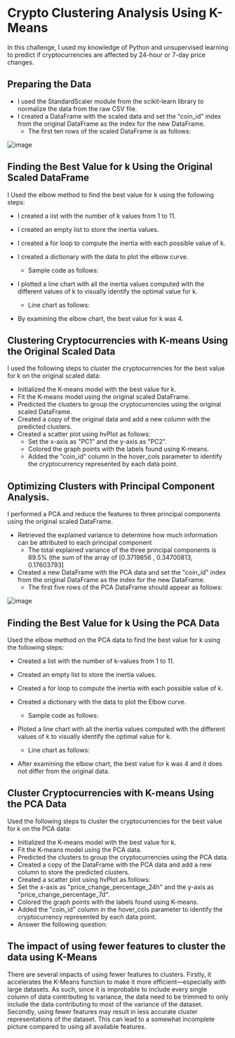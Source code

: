 # Crypto Clustering Analysis Using K-Means

In this challenge, I used my knowledge of Python and unsupervised learning to predict if cryptocurrencies are affected by 24-hour or 7-day price changes.

## Preparing the Data
* I used the StandardScaler module from the scikit-learn library to normalize the data from the raw CSV file.
* I created a DataFrame with the scaled data and set the "coin_id" index from the original DataFrame as the index for the new DataFrame.
    * The first ten rows of the scaled DataFrame is as follows:
 
![image](https://github.com/nicholaishaw/CryptoClustering/assets/135463220/28d4fae2-64c8-481f-b325-f3f28a235a7a)

## Finding the Best Value for k Using the Original Scaled DataFrame
I Used the elbow method to find the best value for k using the following steps:

* I created a list with the number of k values from 1 to 11.
* I created an empty list to store the inertia values.
* I created a for loop to compute the inertia with each possible value of k.
* I created a dictionary with the data to plot the elbow curve.
    * Sample code as follows:



* I plotted a line chart with all the inertia values computed with the different values of k to visually identify the optimal value for k.
    * Line chart as follows:



* By examining the elbow chart, the best value for k was 4.

## Clustering Cryptocurrencies with K-means Using the Original Scaled Data
I used the following steps to cluster the cryptocurrencies for the best value for k on the original scaled data:

* Initialized the K-means model with the best value for k.
* Fit the K-means model using the original scaled DataFrame.
* Predicted the clusters to group the cryptocurrencies using the original scaled DataFrame.
* Created a copy of the original data and add a new column with the predicted clusters.
* Created a scatter plot using hvPlot as follows:
    * Set the x-axis as "PC1" and the y-axis as "PC2".
    * Colored the graph points with the labels found using K-means.
    * Added the "coin_id" column in the hover_cols parameter to identify the cryptocurrency represented by each data point.

## Optimizing Clusters with Principal Component Analysis.
I performed a PCA and reduce the features to three principal components using the original scaled DataFrame.

* Retrieved the explained variance to determine how much information can be attributed to each principal component
    * The total explained variance of the three principal components is 89.5% (the sum of the array of [0.3719856 , 0.34700813, 0.17603793]
* Created a new DataFrame with the PCA data and set the "coin_id" index from the original DataFrame as the index for the new DataFrame.
    * The first five rows of the PCA DataFrame should appear as follows:
 
![image](https://github.com/nicholaishaw/CryptoClustering/assets/135463220/08a7e784-552b-40fd-9426-6bccd4cc0fca)

## Finding the Best Value for k Using the PCA Data
Used the elbow method on the PCA data to find the best value for k using the following steps:
* Created a list with the number of k-values from 1 to 11.
* Created an empty list to store the inertia values.
* Created a for loop to compute the inertia with each possible value of k.
* Created a dictionary with the data to plot the Elbow curve.
    * Sample code as follows:



* Ploted a line chart with all the inertia values computed with the different values of k to visually identify the optimal value for k.
    * Line chart as follows:



* After examining the elbow chart, the best value for k was 4 and it does not differ from the original data.

## Cluster Cryptocurrencies with K-means Using the PCA Data
Used the following steps to cluster the cryptocurrencies for the best value for k on the PCA data:
* Initialized the K-means model with the best value for k.
* Fit the K-means model using the PCA data.
* Predicted the clusters to group the cryptocurrencies using the PCA data.
* Created a copy of the DataFrame with the PCA data and add a new column to store the predicted clusters.
* Created a scatter plot using hvPlot as follows:
* Set the x-axis as "price_change_percentage_24h" and the y-axis as "price_change_percentage_7d".
* Colored the graph points with the labels found using K-means.
* Added the "coin_id" column in the hover_cols parameter to identify the cryptocurrency represented by each data point.
* Answer the following question:

## The impact of using fewer features to cluster the data using K-Means
There are several impacts of using fewer features to clusters. Firstly, it accelerates the K-Means function to make it more efficient—especially with large datasets. As such, since it is improbable to include every single column of data contributing to variance, the data need to be trimmed to only include the data contributing to most of the variance of the dataset. Secondly, using fewer features may result in less accurate cluster representations of the dataset. This can lead to a somewhat incomplete picture compared to using all available features.
